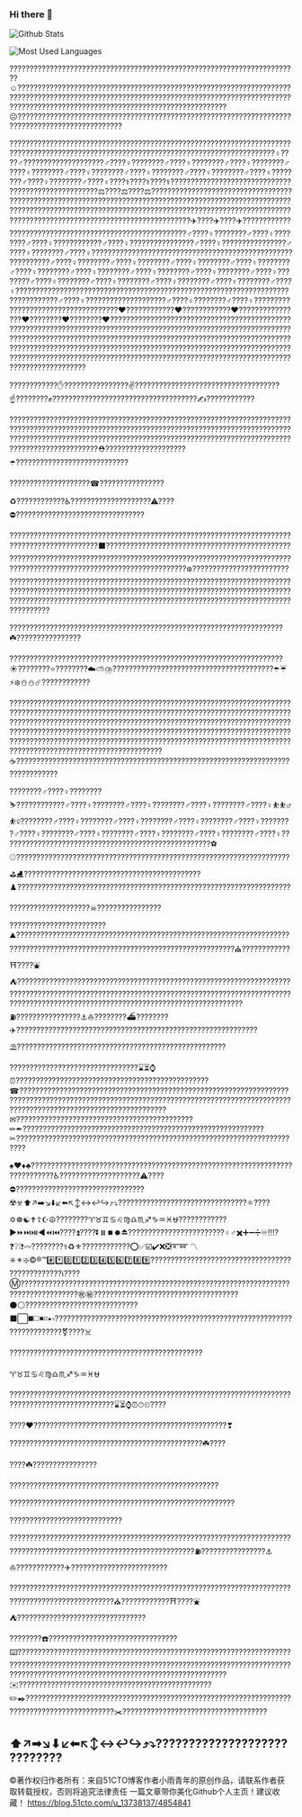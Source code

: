 ### Hi there 👋

<!--
**faithererer/faithererer** is a ✨ _special_ ✨ repository because its `README.md` (this file) appears on your GitHub profile.

Here are some ideas to get you started:

- 🔭 I’m currently working on ...
- 🌱 I’m currently learning ...
- 👯 I’m looking to collaborate on ...
- 🤔 I’m looking for help with ...
- 💬 Ask me about ...
- 📫 How to reach me: ...
- 😄 Pronouns: ...
- ⚡ Fun fact: ...
-->


![Github Stats](https://github-readme-stats.vercel.app/api?username=faithererer&show_icons=true&theme=dark&count_private=true)


![Most Used Languages](https://github-readme-stats.vercel.app/api/top-langs/?username=faithererer&theme=dark&layout=compact)



????????????????????????????????????????????????????????????????????????☺️????????????????????????????????????????????????????????????????????????????????????????????????????????????????????????????????????????????????????????????????????????????????????????????????☹️????????????????????????????????????????????????????????????????????????????????????????????????





????????????????????????????????????‍????????‍????????‍????????‍????????????‍????????‍????????‍????????‍????????‍????????‍????????‍????????‍????????‍♀️????‍♂️????????????????????‍♂️????‍♀️????????‍♂️????‍♀️????????‍♂️????‍♀️????????‍♂️????‍♀️????????‍♂️????‍♀️????????‍♂️????‍♀️????????‍♂️????‍♀️????????‍♂️????‍♀️????????‍♂️????‍♀️????????‍♂️????‍♀️????‍⚕️????‍⚕️????‍⚕️????‍????????‍????????‍????????‍????????‍????????‍????????‍⚖️????‍⚖️????‍⚖️????‍????????‍????????‍????????‍????????‍????????‍????????‍????????‍????????‍????????‍????????‍????????‍????????‍????????‍????????‍????????‍????????‍????????‍????????‍????????‍????????‍????????‍????????‍????????‍????????‍????????‍????????‍????????‍✈️????‍✈️????‍✈️????‍????????‍????????‍????????‍????????‍????????‍????????????‍♂️????‍♀️????️????️‍♂️????️‍♀️????????‍♂️????‍♀️????????????‍♂️????‍♀️????????????????‍♂️????‍♀️????????????????‍♂️????‍♀️????????‍♂️????‍♀️????????????‍????????‍????????‍????????????????????‍????????????‍♂️????‍♀️????????‍♂️????‍♀️????????‍♂️????‍♀️????????‍♂️????‍♀️????????‍♂️????‍♀️????????‍♂️????‍♀️????????‍♂️????‍♀️????????‍♂️????‍♀️????????‍♂️????‍♀️????????‍♂️????‍♀️????????‍♂️????‍♀️????????‍♂️????‍♀️????????‍♂️????‍♀️????????‍♂️????‍♀️????‍????????‍????????‍????????‍????????‍????????‍????????‍????????‍????????‍????????????‍♂️????‍♀️????????????️????????‍♂️????‍♀️????????‍♂️????‍♀️????????‍????‍????????????????????????‍❤️‍????‍????????‍❤️‍????‍????????‍❤️‍????‍????????????‍❤️‍????????‍❤️‍????????‍❤️‍????????????‍????‍????????‍????‍????????‍????‍????‍????????‍????‍????‍????????‍????‍????‍????????‍????‍????????‍????‍????????‍????‍????‍????????‍????‍????‍????????‍????‍????‍????????‍????‍????????‍????‍????????‍????‍????‍????????‍????‍????‍????????‍????‍????‍????????‍????????‍????‍????????‍????????‍????‍????????‍????‍????????‍????????‍????‍????????‍????????‍????‍????????‍????‍????????️????????????





????????????️✋????????????????✌️????????????????????????????????????☝️????????✊????????????????????????????????????✍️????????????





????????????️????????????????????????????????????????????????????????????????????????️????????????????????????????????????????????????????????????????????????????????????????????????????????????????????????????????????????????????????⛑️????????????????????☂️????????????????????????????





????????????????????☎????????????????





♻????????????♿????????????????????⚠????⛔????????????????????????????????





????????????????????????????????????????????????????????????‍????????????????????????????????‍⬛????????????????????????????????????????????????????????????????????????????????????????????????????????????????????????????????????????????️????????????????????‍❄️????????????????????????????????????????????????????????????????????️????????????????????????????????????????????????????????????????????????????????????????????????????????????????????????????????????????????????️????️????????????????????????????





????????????????️????????????????????????????????????????????????????☘️????????????????





????????????????????????????????????????????????????????????????????☀️????????⭐????????☁️⛅⛈️????️????️????️????️????️????️????️????️????️????☂️☔⚡❄️☃️⛄☄️????????????





????????????????????????????????????????????????????????????????????????????????????????????️????????????????????????????????????????????????????????????????????????????????????????????????????????????????????????????????????????????????????????????????????????????????????????????????????????????????????????????????????????????????????????????????????????????????????????????????????????☕????????????????????????????????????????????????????????????????????????️????????





????????‍♂️????‍♀️????????⛷️????????️????️‍♂️????️‍♀️????????‍♂️????‍♀️????????‍♂️????‍♀️????????‍♂️????‍♀️⛹️⛹️‍♂️⛹️‍♀️????️????️‍♂️????️‍♀️????????‍♂️????‍♀️????????‍♂️????‍♀️????????‍♂️????‍♀️????????‍♂️????‍♀️????????‍♂️????‍♀️????????‍♂️????‍♀️????????‍♂️????‍♀️????????‍♂️????‍♀️????????????????????️????️????????️????????????????????⚽⚾????????????????????????????????????????????????????????????????????⛳⛸️????????????????????????????????????????????♟️????????????????????????????????????????????????????????????????????





????????????????????☠????????????????





????????????????????????️⛰️????????????️????️????️????️????️????️????️????️????????️????️????????????????????????????????????????????????????????????????????????⛪????????????⛩????⛲⛺????????????️????????????????????????????????????????????????????????????????????????????????????????????????????????????????????????????????????????????????????????️????️????????????????????????️????️⛽????????????????⚓⛵????????️⛴️????️????✈️????️????????????????????????????????????️????????????????????⛱️????????????????????????????????????????????????????





????????????????????????????????⌛⏳⌚⏰????????????????????????????????????????????????☎????????????????????????????????????????????????????????????????????????????????????????????????????????????????????????????????????????????????????????????????????????????????✉????????????????????????????????????????????✏✒????????????????????????????????????????????????????????????✂????????????????????????????????????????????????????????????????????????





♠️♥️♦️♣️????????????????????????????????????????????????????????????????????????????♿????????????????????⚠️????⛔????????????????????????????????☢️☣️⬆️↗️➡️↘️⬇️↙️⬅️↖️↕️↔️↩️↪️⤴️⤵️????????????????????????????????⚛️????️✡️☸️☯️✝️☦️☪️☮️????????♈♉♊♋♌♍♎♏♐♑♒♓⛎????????????▶️⏩⏭️⏯️◀️⏪⏮️????⏫????⏬⏸️⏹️⏺️⏏️????????????????????????♀️♂️✖️➕➖➗♾️‼️⁉️❓❔❕❗〰️????????⚕️♻️⚜️????????????⭕✅☑️✔️❌❎➰➿ 〽️✳️✴️❇️©️®️™️#️⃣*️⃣0️⃣1️⃣2️⃣3️⃣4️⃣5️⃣6️⃣7️⃣8️⃣9️⃣????????????????????????????️????????️????????????ℹ️????Ⓜ️????????????️????????️????????????????????️????️????????????????????????????????????????㊗️㊙️????????????????????????????????????⚫⚪????????????????????????????⬛⬜◼️◻️◾◽▪️▫️????????????????????????????????????????????????????????????️????️‍????????️‍⚧️????‍☠️





????????????????????????????????????????????????





♈♉♊♋♌♍♎♏♐♑♒♓⛎





????????????????????????????????????????????????????????????????????????????????????????????????⌛⏳⌚⏰⏱⏲????





????❤????????????????????????????????????????????????❣





????????????????️????????????????????????????????☘️????





????☘️????????????????





????????????????????????????????????????????????????





????????????????????????????????????????????????????????





????????????????????????????





????????????????????????????????????????????????????????????????????????????????????????????????????????????????????⛽????????????????⚓⛵????????????✈????????????????????????





????️????️????️????????️????️????????????????????????????????????????????????????????????????????????⛪????????????⛩️????⛲⛺????????????️????????????????????





????????☎️????????????????????????????️????️⌨️????️????️????????????????????????????️????️????????????????????????????????️????????????????????????????????????????????????????????????????????????️????????????️????????????????????????????????????✉️????????????????????????????????????????????????️✏️✒️????️????️????️????️????????????????️????????????️????️????????????????????????????????????️????????✂️????️????️????️????????????????????????️





⬆↗➡↘⬇↙⬅↖↕↔↩↪⤴⤵????????????????????????????
-----------------------------------
©著作权归作者所有：来自51CTO博客作者小雨青年的原创作品，请联系作者获取转载授权，否则将追究法律责任
一篇文章带你美化Github个人主页！建议收藏！
https://blog.51cto.com/u_13738137/4854841
